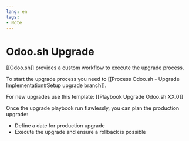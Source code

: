 ```yaml
---
lang: en
tags:
- Note
---
```

# Odoo.sh Upgrade

[[Odoo.sh]] provides a custom workflow to execute the upgrade process. 

To start the upgrade process you need to [[Process Odoo.sh - Upgrade Implementation#Setup upgrade branch]].

For new upgrades use this template: [[Playbook Upgrade Odoo.sh XX.0]]

Once the upgrade playbook run flawlessly, you can plan the production upgrade:

* Define a date for production upgrade
* Execute the upgrade and ensure a rollback is possible